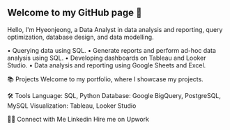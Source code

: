 ## Welcome to my GitHub page 👋


Hello, I'm Hyeonjeong, a Data Analyst in data analysis and reporting, query optimization, database design, and data modelling.

• Querying data using SQL.
• Generate reports and perform ad-hoc data analysis using SQL.
• Developing dashboards on Tableau and Looker Studio.
• Data analysis and reporting using Google Sheets and Excel.

📚 Projects Welcome to my portfolio, where I showcase my projects.

🛠️ Tools Language: SQL, Python Database: Google BigQuery, PostgreSQL, MySQL Visualization: Tableau, Looker Studio

👋🏻 Connect with Me Linkedin Hire me on Upwork


<!--
**edenbrln/edenbrln** is a ✨ _special_ ✨ repository because its `README.md` (this file) appears on your GitHub profile.

Here are some ideas to get you started:

- 🔭 I’m currently working on ...
- 🌱 I’m currently learning ...
- 👯 I’m looking to collaborate on ...
- 🤔 I’m looking for help with ...
- 💬 Ask me about ...
- 📫 How to reach me: ...
- 😄 Pronouns: ...
- ⚡ Fun fact: ...
-->
